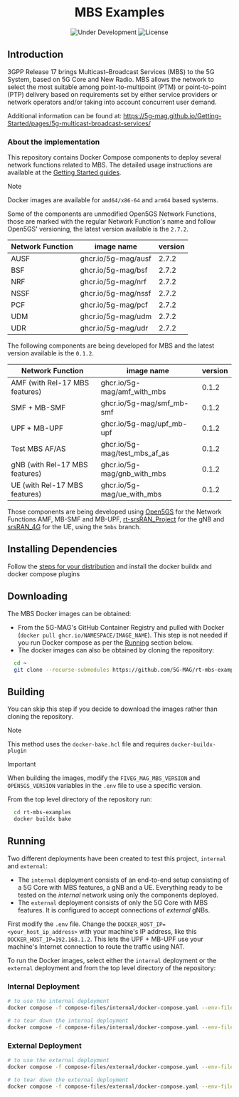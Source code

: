 <h1 align="center">MBS Examples</h1>
<p align="center">
  <img src="https://img.shields.io/badge/Status-Under_Development-yellow" alt="Under Development">
  <img src="https://img.shields.io/badge/License-5G--MAG%20Public%20License%20(v1.0)-blue" alt="License">
</p>

## Introduction

3GPP Release 17 brings Multicast–Broadcast Services (MBS) to the 5G System, based on 5G Core and New Radio. MBS allows
the network to select the most suitable among point-to-multipoint (PTM) or point-to-point (PTP) delivery based on
requirements set by either service providers or network operators and/or taking into account concurrent user demand.

Additional information can be found at: https://5g-mag.github.io/Getting-Started/pages/5g-multicast-broadcast-services/

### About the implementation

This repository contains Docker Compose components to deploy several network functions related to MBS.
The detailed usage instructions are available at
the [Getting Started guides](https://5g-mag.github.io/Getting-Started/pages/5g-multicast-broadcast-services/tutorials/mbs-in-5gc.html).

> [!NOTE]
> Docker images are available for `amd64/x86-64` and `arm64` based systems.

Some of the components are unmodified Open5GS Network Functions, those are marked with the regular Network Function's
name and follow Open5GS' versioning, the latest version available is the `2.7.2`.

| Network Function | image name          | version |
|------------------|---------------------|---------|
| AUSF             | ghcr.io/5g-mag/ausf | 2.7.2  |
| BSF              | ghcr.io/5g-mag/bsf  | 2.7.2  |
| NRF              | ghcr.io/5g-mag/nrf  | 2.7.2  |
| NSSF             | ghcr.io/5g-mag/nssf | 2.7.2  |
| PCF              | ghcr.io/5g-mag/pcf  | 2.7.2  |
| UDM              | ghcr.io/5g-mag/udm  | 2.7.2  |
| UDR              | ghcr.io/5g-mag/udr  | 2.7.2  |

The following components are being developed for MBS and the latest version available is the `0.1.2`.

| Network Function               | image name                    | version |
|--------------------------------|-------------------------------|---------|
| AMF (with Rel-17 MBS features) | ghcr.io/5g-mag/amf_with_mbs   | 0.1.2   |
| SMF + MB-SMF                   | ghcr.io/5g-mag/smf_mb-smf     | 0.1.2   |
| UPF + MB-UPF                   | ghcr.io/5g-mag/upf_mb-upf     | 0.1.2   |
| Test MBS AF/AS                 | ghcr.io/5g-mag/test_mbs_af_as | 0.1.2   |
| gNB (with Rel-17 MBS features) | ghcr.io/5g-mag/gnb_with_mbs   | 0.1.2   |
| UE (with Rel-17 MBS features)  | ghcr.io/5g-mag/ue_with_mbs    | 0.1.2   |

Those components are being developed using [Open5GS](https://github.com/5G-MAG/open5gs) for the Network Functions AMF,
MB-SMF and MB-UPF, [rt-srsRAN_Project](https://github.com/5G-MAG/rt-srsRAN_Project) for the gNB
and [srsRAN_4G](https://github.com/5G-MAG/srsRAN_4G) for the UE, using the `5mbs` branch.

## Installing Dependencies

Follow the [steps for your distribution](https://docs.docker.com/engine/install/) and install the docker buildx and
docker compose plugins

## Downloading

The MBS Docker images can be obtained:

* From the 5G-MAG's GitHub Container Registry and pulled with Docker (`docker pull ghcr.io/NAMESPACE/IMAGE_NAME`). This
  step is not needed if you run Docker compose as per the [Running](#running) section below.
* The docker images can also be obtained by cloning the repository:

```bash
  cd ~
  git clone --recurse-submodules https://github.com/5G-MAG/rt-mbs-examples.git
```

## Building

You can skip this step if you decide to download the images rather than cloning the repository.

> [!NOTE]
> This method uses the `docker-bake.hcl` file and requires `docker-buildx-plugin`

> [!IMPORTANT]
> When building the images, modify the `FIVEG_MAG_MBS_VERSION` and `OPEN5GS_VERSION` variables in the `.env` file to use
> a specific version.

From the top level directory of the repository run:

```bash
  cd rt-mbs-examples
  docker buildx bake
```

## Running

Two different deployments have been created to test this project, `internal` and `external`:
- The `internal` deployment consists of an end-to-end setup consisting of a 5G Core with MBS features, a gNB and a UE. Everything ready to be tested on the *internal* network using only the components deployed.
- The `external` deployment consists of only the 5G Core with MBS features. It is configured to accept connections of *external* gNBs.

First modify the `.env` file. Change the `DOCKER_HOST_IP=<your_host_ip_address>` with your machine's IP address, like
this `DOCKER_HOST_IP=192.168.1.2`. This lets the UPF + MB-UPF use your machine's Internet connection to route the
traffic using NAT.

To run the Docker images, select either the `internal` deployment or the `external` deployment and from the top level
directory of the repository:

### Internal Deployment

```bash
# to use the internal deployment
docker compose -f compose-files/internal/docker-compose.yaml --env-file=.env up -d
```

```bash
# to tear down the internal deployment
docker compose -f compose-files/internal/docker-compose.yaml --env-file=.env down
```

### External Deployment

```bash
# to use the external deployment
docker compose -f compose-files/external/docker-compose.yaml --env-file=.env up -d
```

```bash
# to tear down the external deployment
docker compose -f compose-files/external/docker-compose.yaml --env-file=.env down
```
